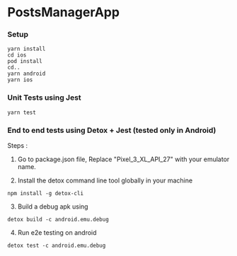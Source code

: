 # PostsManagerApp

### Setup

```
yarn install
cd ios
pod install
cd..
yarn android
yarn ios
```

### Unit Tests using Jest

```
yarn test
```

### End to end tests using Detox + Jest (tested only in Android)

Steps :

1. Go to package.json file, Replace "Pixel_3_XL_API_27" with your emulator name.

2. Install the detox command line tool globally in your machine

```
npm install -g detox-cli
```

3. Build a debug apk using

```
detox build -c android.emu.debug
```

4. Run e2e testing on android

```
detox test -c android.emu.debug
```

